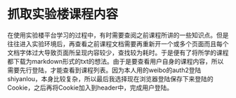 # 抓取实验楼课程内容
在使用实验楼平台学习的过程中，有时需要查阅之前课程所讲的一些知识点。但是往往进入实验环境后，再查看之前课程文档需要再重新开一个或多个页面而且每个文档字体过大导致页面所呈现内容较少，查找较为耗时。于是便有了将所学的课程都下载为markdown形式的txt的想法。由于是要查看用户自身的课程内容，所以需要先行登陆，才能查看到课程列表。因为本人用的weibo的auth2登陆shiyanlou，本身比较复杂，所以最后我选择现在浏览器登陆保存下来登陆的Cookie，之后再将Cookie加入到header中，完成用户登陆。

